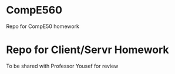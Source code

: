 # CompE560
Repo for CompE50 homework

# Repo for Client/Servr Homework
To be shared with Professor Yousef for review
